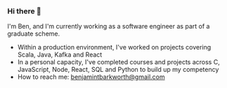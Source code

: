 ### Hi there 👋
I'm Ben, and I'm currently working as a software engineer as part of a graduate scheme.

- Within a production environment, I've worked on projects covering Scala, Java, Kafka and React
- In a personal capacity, I've completed courses and projects across C, JavaScript, Node, React, SQL and Python to build up my competency
- How to reach me: benjamintbarkworth@gmail.com

